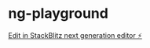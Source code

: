 # ng-playground

[Edit in StackBlitz next generation editor ⚡️](https://stackblitz.com/~/github.com/bineeshb/ng-playground)